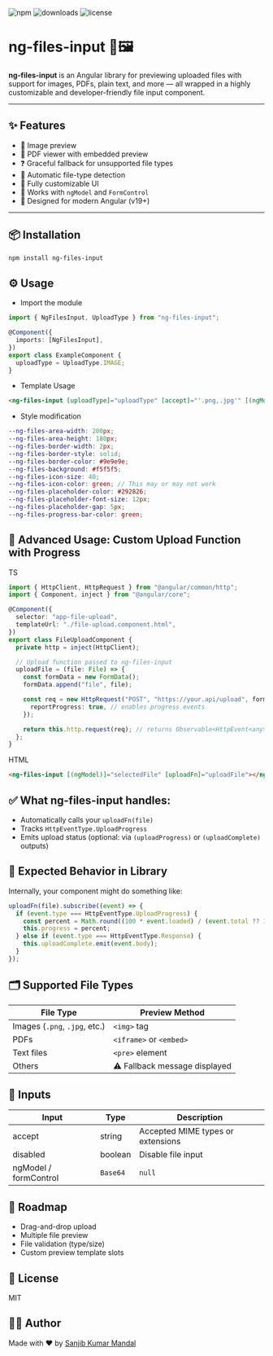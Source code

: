 ![npm](https://img.shields.io/npm/v/ng-files-input)
![downloads](https://img.shields.io/npm/dm/ng-files-input)
![license](https://img.shields.io/npm/l/ng-files-input)

# ng-files-input 📁🖼️

**ng-files-input** is an Angular library for previewing uploaded files with support for images, PDFs, plain text, and more — all wrapped in a highly customizable and developer-friendly file input component.

---

## ✨ Features

- 📸 Image preview
- 📄 PDF viewer with embedded preview
- ❓ Graceful fallback for unsupported file types
- 🧠 Automatic file-type detection
- 🎨 Fully customizable UI
- 🔌 Works with `ngModel` and `FormControl`
- 🧩 Designed for modern Angular (v19+)

---

## 📦 Installation

```bash
npm install ng-files-input
```

## ⚙️ Usage

- Import the module

```ts
import { NgFilesInput, UploadType } from "ng-files-input";

@Component({
  imports: [NgFilesInput],
})
export class ExampleComponent {
  uploadType = UploadType.IMAGE;
}
```

- Template Usage

```html
<ng-files-input [uploadType]="uploadType" [accept]="'.png,.jpg'" [(ngModel)]="file" [disabled]="false" [showPreview]="true"> Please select image </ng-files-input>
```

- Style modification

```scss
--ng-files-area-width: 200px;
--ng-files-area-height: 180px;
--ng-files-border-width: 2px;
--ng-files-border-style: solid;
--ng-files-border-color: #9e9e9e;
--ng-files-background: #f5f5f5;
--ng-files-icon-size: 40;
--ng-files-icon-color: green; // This may or may not work
--ng-files-placeholder-color: #292826;
--ng-files-placeholder-font-size: 12px;
--ng-files-placeholder-gap: 5px;
--ng-files-progress-bar-color: green;
```

## 🚀 Advanced Usage: Custom Upload Function with Progress

TS

```ts
import { HttpClient, HttpRequest } from "@angular/common/http";
import { Component, inject } from "@angular/core";

@Component({
  selector: "app-file-upload",
  templateUrl: "./file-upload.component.html",
})
export class FileUploadComponent {
  private http = inject(HttpClient);

  // Upload function passed to ng-files-input
  uploadFile = (file: File) => {
    const formData = new FormData();
    formData.append("file", file);

    const req = new HttpRequest("POST", "https://your.api/upload", formData, {
      reportProgress: true, // enables progress events
    });

    return this.http.request(req); // returns Observable<HttpEvent<any>>
  };
}
```

HTML

```html
<ng-files-input [(ngModel)]="selectedFile" [uploadFn]="uploadFile"></ng-files-input>
```

## ✅ What ng-files-input handles:

- Automatically calls your `uploadFn(file)`
- Tracks `HttpEventType.UploadProgress`
- Emits upload status (optional: via `(uploadProgress)` or `(uploadComplete)` outputs)

## 🧩 Expected Behavior in Library

Internally, your component might do something like:

```ts
uploadFn(file).subscribe((event) => {
  if (event.type === HttpEventType.UploadProgress) {
    const percent = Math.round((100 * event.loaded) / (event.total ?? 1));
    this.progress = percent;
  } else if (event.type === HttpEventType.Response) {
    this.uploadComplete.emit(event.body);
  }
});
```

## 🗂️ Supported File Types

| File Type                     | Preview Method                |
| ----------------------------- | ----------------------------- |
| Images (`.png`, `.jpg`, etc.) | `<img>` tag                   |
| PDFs                          | `<iframe>` or `<embed>`       |
| Text files                    | `<pre>` element               |
| Others                        | ⚠️ Fallback message displayed |

## 🔧 Inputs

| Input                 | Type     | Description                       |
| --------------------- | -------- | --------------------------------- |
| accept                | string   | Accepted MIME types or extensions |
| disabled              | boolean  | Disable file input                |
| ngModel / formControl | `Base64` | `null`                            |

## 🚀 Roadmap

- Drag-and-drop upload
- Multiple file preview
- File validation (type/size)
- Custom preview template slots

## 📄 License

MIT

## 👨‍💻 Author

Made with ❤️ by [Sanjib Kumar Mandal](https://github.com/sanjib-kumar-mandal)
